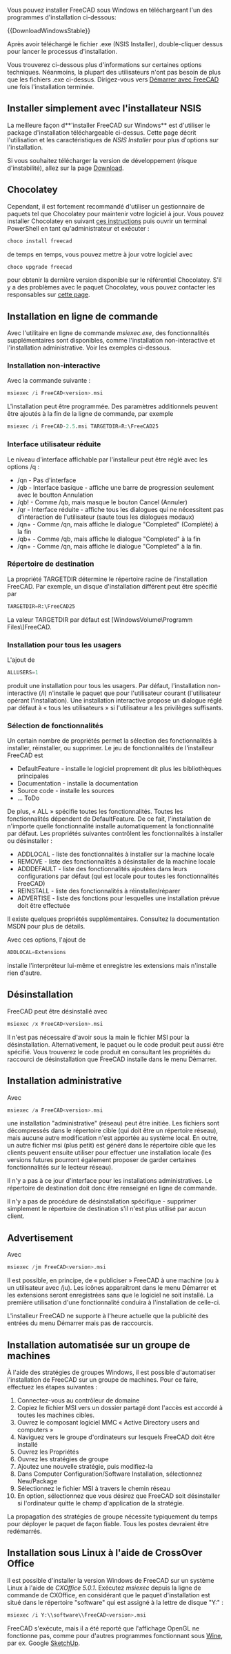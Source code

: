




Vous pouvez installer FreeCAD sous Windows en téléchargeant l'un des programmes d'installation ci-dessous:


{{DownloadWindowsStable}}

Après avoir téléchargé le fichier .exe (NSIS Installer), double-cliquer dessus pour lancer le processus d\'installation.

Vous trouverez ci-dessous plus d\'informations sur certaines options techniques. Néanmoins, la plupart des utilisateurs n\'ont pas besoin de plus que les fichiers .exe ci-dessus. Dirigez-vous vers [Démarrer avec FreeCAD](Getting_started/fr.md) une fois l\'installation terminée.

## Installer simplement avec l\'installateur NSIS 

La meilleure façon d**\'installer FreeCAD sur Windows** est d\'utiliser le package d\'installation téléchargeable ci-dessus. Cette page décrit l\'utilisation et les caractéristiques de *NSIS Installer* pour plus d\'options sur l\'installation.

Si vous souhaitez télécharger la version de développement (risque d'instabilité), allez sur la page [Download](Download/fr.md).

## Chocolatey

Cependant, il est fortement recommandé d\'utiliser un gestionnaire de paquets tel que Chocolatey pour maintenir votre logiciel à jour. Vous pouvez installer Chocolatey en suivant [ces instructions](https://chocolatey.org/install) puis ouvrir un terminal PowerShell en tant qu'administrateur et exécuter :


```python
choco install freecad
```

de temps en temps, vous pouvez mettre à jour votre logiciel avec


```python
choco upgrade freecad
```

pour obtenir la dernière version disponible sur le référentiel Chocolatey. S\'il y a des problèmes avec le paquet Chocolatey, vous pouvez contacter les responsables sur [cette page](https://chocolatey.org/packages/freecad).

## Installation en ligne de commande 

Avec l\'utilitaire en ligne de commande *msiexec.exe*, des fonctionnalités supplémentaires sont disponibles, comme l\'installation non-interactive et l\'installation administrative. Voir les exemples ci-dessous.

### Installation non-interactive 

Avec la commande suivante :


```python
msiexec /i FreeCAD<version>.msi
```

L\'installation peut être programmée. Des paramètres additionnels peuvent être ajoutés à la fin de la ligne de commande, par exemple


```python
msiexec /i FreeCAD-2.5.msi TARGETDIR=R:\FreeCAD25
```

### Interface utilisateur réduite 

Le niveau d\'interface affichable par l\'installeur peut être réglé avec les options /q :

-   /qn - Pas d\'interface
-   /qb - Interface basique - affiche une barre de progression seulement avec le boutton Annulation
-   /qb! - Comme /qb, mais masque le bouton Cancel (Annuler)
-   /qr - Interface réduite - affiche tous les dialogues qui ne nécessitent pas d\'interaction de l\'utilisateur (saute tous les dialogues modaux)
-   /qn+ - Comme /qn, mais affiche le dialogue \"Completed\" (Complété) à la fin
-   /qb+ - Comme /qb, mais affiche le dialogue \"Completed\" à la fin
-   /qn+ - Comme /qn, mais affiche le dialogue \"Completed\" à la fin.

### Répertoire de destination 

La propriété TARGETDIR détermine le répertoire racine de l\'installation FreeCAD. Par exemple, un disque d\'installation différent peut être spécifié par


```python
TARGETDIR=R:\FreeCAD25
```

La valeur TARGETDIR par défaut est \[WindowsVolume\\Programm Files\\\]FreeCAD.

### Installation pour tous les usagers 

L\'ajout de


```python
ALLUSERS=1
```

produit une installation pour tous les usagers. Par défaut, l\'installation non-interactive (/i) n\'installe le paquet que pour l\'utilisateur courant (l\'utilisateur opérant l\'installation). Une installation interactive propose un dialogue réglé par défaut à « tous les utilisateurs » si l\'utilisateur a les privilèges suffisants.

### Sélection de fonctionnalités 

Un certain nombre de propriétés permet la sélection des fonctionnalités à installer, réinstaller, ou supprimer. Le jeu de fonctionnalités de l\'installeur FreeCAD est

-   DefaultFeature - installe le logiciel proprement dit plus les bibliothèques principales
-   Documentation - installe la documentation
-   Source code - installe les sources
-   \... ToDo

De plus, « ALL » spécifie toutes les fonctionnalités. Toutes les fonctionnalités dépendent de DefaultFeature. De ce fait, l\'installation de n\'importe quelle fonctionnalité installe automatiquement la fonctionnalité par défaut. Les propriétés suivantes contrôlent les fonctionnalités à installer ou désinstaller :

-   ADDLOCAL - liste des fonctionnalités à installer sur la machine locale
-   REMOVE - liste des fonctionnalités à désinstaller de la machine locale
-   ADDDEFAULT - liste des fonctionnalités ajoutées dans leurs configurations par défaut (qui est locale pour toutes les fonctionnalités FreeCAD)
-   REINSTALL - liste des fonctionnalités à réinstaller/réparer
-   ADVERTISE - liste des fonctions pour lesquelles une installation prévue doit être effectuée

Il existe quelques propriétés supplémentaires. Consultez la documentation MSDN pour plus de détails.

Avec ces options, l\'ajout de


```python
ADDLOCAL=Extensions
```

installe l\'interpréteur lui-même et enregistre les extensions mais n\'installe rien d\'autre.

## Désinstallation

FreeCAD peut être désinstallé avec


```python
msiexec /x FreeCAD<version>.msi
```

Il n\'est pas nécessaire d\'avoir sous la main le fichier MSI pour la désinstallation. Alternativement, le paquet ou le code produit peut aussi être spécifié. Vous trouverez le code produit en consultant les propriétés du raccourci de désinstallation que FreeCAD installe dans le menu Démarrer.

## Installation administrative 

Avec


```python
msiexec /a FreeCAD<version>.msi
```

une installation \"administrative\" (réseau) peut être initiée. Les fichiers sont décompressés dans le répertoire cible (qui doit être un répertoire réseau), mais aucune autre modification n\'est apportée au système local. En outre, un autre fichier msi (plus petit) est généré dans le répertoire cible que les clients peuvent ensuite utiliser pour effectuer une installation locale (les versions futures pourront également proposer de garder certaines fonctionnalités sur le lecteur réseau).

Il n\'y a pas à ce jour d\'interface pour les installations administratives. Le répertoire de destination doit donc être renseigné en ligne de commande.

Il n\'y a pas de procédure de désinstallation spécifique - supprimer simplement le répertoire de destination s\'il n\'est plus utilisé par aucun client.

## Advertisement

Avec


```python
msiexec /jm FreeCAD<version>.msi
```

Il est possible, en principe, de « publiciser » FreeCAD à une machine (ou à un utilisateur avec /ju). Les icônes apparaîtront dans le menu Démarrer et les extensions seront enregistrées sans que le logiciel ne soit installé. La première utilisation d\'une fonctionnalité conduira à l\'installation de celle-ci.

L\'installeur FreeCAD ne supporte à l\'heure actuelle que la publicité des entrées du menu Démarrer mais pas de raccourcis.

## Installation automatisée sur un groupe de machines 

À l\'aide des stratégies de groupes Windows, il est possible d\'automatiser l\'installation de FreeCAD sur un groupe de machines. Pour ce faire, effectuez les étapes suivantes :

1.  Connectez-vous au contrôleur de domaine
2.  Copiez le fichier MSI vers un dossier partagé dont l\'accès est accordé à toutes les machines cibles.
3.  Ouvrez le composant logiciel MMC « Active Directory users and computers »
4.  Naviguez vers le groupe d\'ordinateurs sur lesquels FreeCAD doit être installé
5.  Ouvrez les Propriétés
6.  Ouvrez les stratégies de groupe
7.  Ajoutez une nouvelle stratégie, puis modifiez-la
8.  Dans Computer Configuration/Software Installation, sélectionnez New/Package
9.  Sélectionnez le fichier MSI à travers le chemin réseau
10. En option, sélectionnez que vous désirez que FreeCAD soit désinstaller si l\'ordinateur quitte le champ d\'application de la stratégie.

La propagation des stratégies de groupe nécessite typiquement du temps pour déployer le paquet de façon fiable. Tous les postes devraient être redémarrés.

## Installation sous Linux à l\'aide de CrossOver Office 

Il est possible d\'installer la version Windows de FreeCAD sur un système Linux à l\'aide de *CXOffice 5.0.1*. Exécutez *msiexec* depuis la ligne de commande de CXOffice, en considérant que le paquet d\'installation est situé dans le répertoire \"software\" qui est assigné à la lettre de disque \"Y:\" :


```python
msiexec /i Y:\\software\\FreeCAD<version>.msi
```

FreeCAD s\'exécute, mais il a été reporté que l\'affichage OpenGL ne fonctionne pas, comme pour d\'autres programmes fonctionnant sous [Wine](wikipedia:Wine_(software).md), par ex. Google [SketchUp](wikipedia:SketchUp.md).






